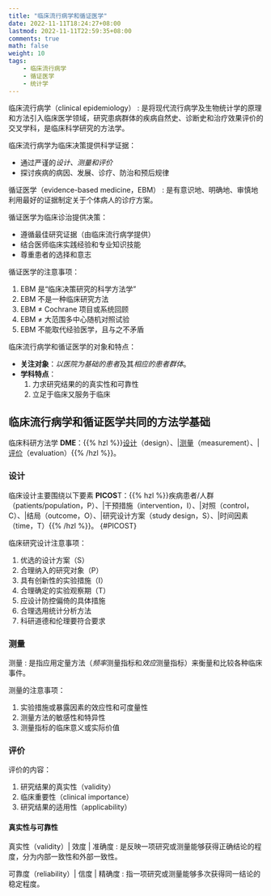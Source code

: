 ```yaml
---
title: "临床流行病学和循证医学"
date: 2022-11-11T18:24:27+08:00
lastmod: 2022-11-11T22:59:35+08:00
comments: true
math: false
weight: 10
tags:
    - 临床流行病学
    - 循证医学
    - 统计学
---
```


临床流行病学（clinical epidemiology）
: 是将现代流行病学及生物统计学的原理和方法引入临床医学领域，研究患病群体的疾病自然史、诊断史和治疗效果评价的交叉学科，是临床科学研究的方法学。

临床流行病学为临床决策提供科学证据：

- 通过严谨的*设计、测量和评价*
- 探讨疾病的病因、发展、诊疗、防治和预后规律

循证医学（evidence-based medicine，EBM）
: 是有意识地、明确地、审慎地利用最好的证据制定关于个体病人的诊疗方案。

循证医学为临床诊治提供决策：

- 遵循最佳研究证据（由临床流行病学提供）
- 结合医师临床实践经验和专业知识技能
- 尊重患者的选择和意志

<!--more-->

循证医学的注意事项：

1. EBM 是“临床决策研究的科学方法学”
2. EBM 不是一种临床研究方法
3. EBM ≠ Cochrane 项目或系统回顾
4. EBM ≠ 大范围多中心随机对照试验
5. EBM 不能取代经验医学，且与之不矛盾

临床流行病学和循证医学的对象和特点：

- **关注对象**：*以医院为基础的患者*及其*相应的患者群体*。
- **学科特点**：
    1. 力求研究结果的的真实性和可靠性
    2. 立足于临床又服务于临床

## 临床流行病学和循证医学共同的方法学基础

临床科研方法学 **DME**：{{% hzl %}}[设计](#设计)（design）、|[测量](#测量)（measurement）、|[评价](#评价)（evaluation）{{% /hzl %}}。

### 设计

临床设计主要围绕以下要素 **PICOS**T：{{% hzl %}}疾病患者/人群（patients/population，P）、|干预措施（intervention，I）、|对照（control，C）、|结局（outcome，O）、|研究设计方案（study design，S）、|时间因素（time，T）{{% /hzl %}}。
{#PICOST}

临床研究设计注意事项：

1. 优选的设计方案（S）
2. 合理纳入的研究对象（P）
3. 具有创新性的实验措施（I）
4. 合理确定的实验观察期（T）
5. 应设计防控偏倚的具体措施
6. 合理选用统计分析方法
7. 科研道德和伦理要符合要求

### 测量

测量
: 是指应用定量方法（*频率*测量指标和*效应*测量指标）来衡量和比较各种临床事件。

测量的注意事项：

1. 实验措施或暴露因素的效应性和可度量性
2. 测量方法的敏感性和特异性
3. 测量指标的临床意义或实际价值

### 评价

评价的内容：

1. 研究结果的真实性（validity）
2. 临床重要性（clinical importance）
3. 研究结果的适用性（applicability）

#### 真实性与可靠性

真实性（validity）| 效度 | 准确度
: 是反映一项研究或测量能够获得正确结论的程度，分为内部一致性和外部一致性。

可靠度（reliability）| 信度 | 精确度
: 指一项研究或测量能够多次获得同一结论的稳定程度。
